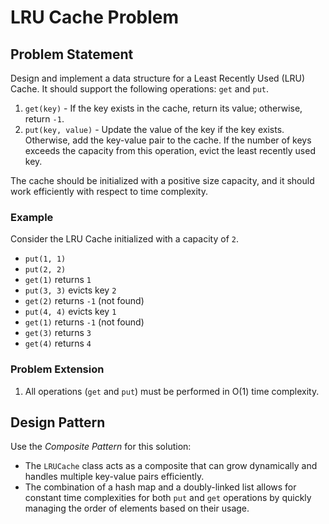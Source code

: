 # LRU Cache Problem

## Problem Statement
Design and implement a data structure for a Least Recently Used (LRU) Cache. It should support the following operations: `get` and `put`.

1. `get(key)` - If the key exists in the cache, return its value; otherwise, return `-1`.
2. `put(key, value)` - Update the value of the key if the key exists. Otherwise, add the key-value pair to the cache. If the number of keys exceeds the capacity from this operation, evict the least recently used key.

The cache should be initialized with a positive size capacity, and it should work efficiently with respect to time complexity.

### Example
Consider the LRU Cache initialized with a capacity of `2`.

- `put(1, 1)`
- `put(2, 2)`
- `get(1)` returns `1`
- `put(3, 3)` evicts key `2`
- `get(2)` returns `-1` (not found)
- `put(4, 4)` evicts key `1`
- `get(1)` returns `-1` (not found)
- `get(3)` returns `3`
- `get(4)` returns `4`

### Problem Extension
1. All operations (`get` and `put`) must be performed in O(1) time complexity.

## Design Pattern
Use the *Composite Pattern* for this solution:
- The `LRUCache` class acts as a composite that can grow dynamically and handles multiple key-value pairs efficiently.
- The combination of a hash map and a doubly-linked list allows for constant time complexities for both `put` and `get` operations by quickly managing the order of elements based on their usage.
